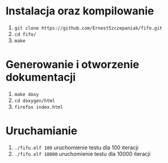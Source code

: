 # Instalacja oraz kompilowanie
1. `git clone https://github.com/ErnestSzczepaniak/fifo.git`
2. `cd fifo/`
3. `make`

# Generowanie i otworzenie dokumentacji
1. `make doxy`
1. `cd doxygen/html`
1. `firefox index.html`

# Uruchamianie
1. `./fifo.elf 100` uruchomienie testu dla 100 iteracji
1. `./fifo.elf 10000` uruchomienie testu dla 10000 iteracji






